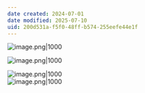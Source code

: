 ```yaml
---
date created: 2024-07-01
date modified: 2025-07-10
uid: 200d531a-f5f0-48ff-b574-255eefe44e1f
---
```


![image.png|1000](https://imagehosting4picgo.oss-cn-beijing.aliyuncs.com/imagehosting/fix-dir%2Fpicgo%2Fpicgo-clipboard-images%2F2024%2F08%2F10%2F13-19-24-34ec750881be67422a3188dab6a23ff4-202408101319507-1a8922.png)

![image.png|1000](https://imagehosting4picgo.oss-cn-beijing.aliyuncs.com/imagehosting/fix-dir%2Fpicgo%2Fpicgo-clipboard-images%2F2024%2F08%2F10%2F13-19-01-54067f06e16f6579c1f29a7ec7dea56b-202408101319002-b4dcf0.png)

![image.png|1000](https://imagehosting4picgo.oss-cn-beijing.aliyuncs.com/imagehosting/fix-dir%2Fpicgo%2Fpicgo-clipboard-images%2F2024%2F07%2F01%2F15-58-33-bd47d935d667ae9cdd5527fa6ed16094-20240701155833-d16787.png)  
![image.png|1000](https://imagehosting4picgo.oss-cn-beijing.aliyuncs.com/imagehosting/fix-dir%2Fpicgo%2Fpicgo-clipboard-images%2F2024%2F07%2F13%2F19-16-07-90ac9bc74eb4379e3236e26bd73dcc03-20240713191607-3aa456.png)
